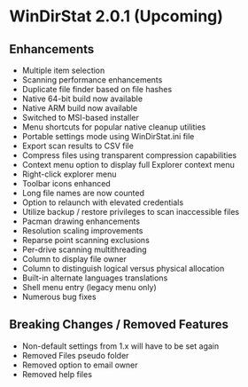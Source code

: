 # WinDirStat 2.0.1 (Upcoming)

## Enhancements
*	Multiple item selection
*	Scanning performance enhancements
*	Duplicate file finder based on file hashes
*	Native 64-bit build now available
*	Native ARM build now available
*	Switched to MSI-based installer
*	Menu shortcuts for popular native cleanup utilities
*	Portable settings mode using WinDirStat.ini file
*	Export scan results to CSV file
*	Compress files using transparent compression capabilities
*	Context menu option to display full Explorer context menu
*	Right-click explorer menu
*	Toolbar icons enhanced
*	Long file names are now counted
*	Option to relaunch with elevated credentials
*	Utilize backup / restore privileges to scan inaccessible files
*	Pacman drawing enhancements
*	Resolution scaling improvements
*	Reparse point scanning exclusions
*	Per-drive scanning multithreading
*	Column to display file owner
*	Column to distinguish logical versus physical allocation
*	Built-in alternate languages translations
*	Shell menu entry (legacy menu only)
*	Numerous bug fixes
    
## Breaking Changes / Removed Features
*	Non-default settings from 1.x will have to be set again
*	Removed Files pseudo folder
*	Removed option to email owner
*	Removed help files
